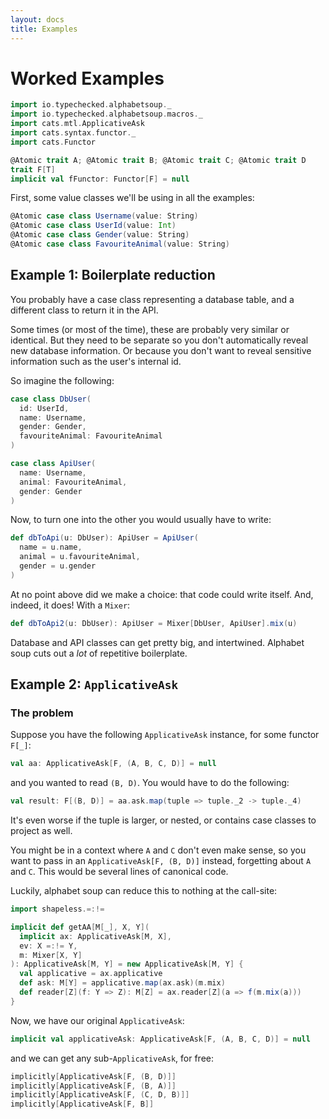 ```yaml
---
layout: docs
title: Examples
---
```


# Worked Examples

```scala mdoc:invisible
import io.typechecked.alphabetsoup._
import io.typechecked.alphabetsoup.macros._
import cats.mtl.ApplicativeAsk
import cats.syntax.functor._
import cats.Functor

@Atomic trait A; @Atomic trait B; @Atomic trait C; @Atomic trait D
trait F[T]
implicit val fFunctor: Functor[F] = null
```

First, some value classes we'll be using in all the examples:

```scala mdoc:silent
@Atomic case class Username(value: String)
@Atomic case class UserId(value: Int)
@Atomic case class Gender(value: String)
@Atomic case class FavouriteAnimal(value: String)
```

## Example 1: Boilerplate reduction

You probably have a case class representing a database table, and a different class to return it in the API.

Some times (or most of the time), these are probably very similar or identical. But they need to be separate so you
don't automatically reveal new database information. Or because you don't want to reveal sensitive information such
as the user's internal id.

So imagine the following:

```scala mdoc:silent
case class DbUser(
  id: UserId,
  name: Username,
  gender: Gender,
  favouriteAnimal: FavouriteAnimal
)

case class ApiUser(
  name: Username,
  animal: FavouriteAnimal,
  gender: Gender
)
```

Now, to turn one into the other you would usually have to write:

```scala mdoc:silent
def dbToApi(u: DbUser): ApiUser = ApiUser(
  name = u.name,
  animal = u.favouriteAnimal,
  gender = u.gender
)
```

At no point above did we make a choice: that code could write itself. And, indeed, it does! With a `Mixer`:

```scala mdoc:silent
def dbToApi2(u: DbUser): ApiUser = Mixer[DbUser, ApiUser].mix(u)
```

Database and API classes can get pretty big, and intertwined. Alphabet soup cuts out a _lot_ of repetitive boilerplate.

## Example 2: `ApplicativeAsk`

### The problem

Suppose you have the following `ApplicativeAsk` instance, for some functor `F[_]`:

```scala mdoc:silent
val aa: ApplicativeAsk[F, (A, B, C, D)] = null
```

and you wanted to read `(B, D)`. You would have to do the following:

```scala mdoc:compile-only
val result: F[(B, D)] = aa.ask.map(tuple => tuple._2 -> tuple._4)
```

It's even worse if the tuple is larger, or nested, or contains case classes to project as well.

You might be in a context where `A` and `C` don't even make sense, so you want to pass in an `ApplicativeAsk[F, (B, D)]`
instead, forgetting about `A` and `C`. This would be several lines of canonical code.

Luckily, alphabet soup can reduce this to nothing at the call-site:

```scala mdoc:silent
import shapeless.=:!=

implicit def getAA[M[_], X, Y](
  implicit ax: ApplicativeAsk[M, X],
  ev: X =:!= Y,
  m: Mixer[X, Y]
): ApplicativeAsk[M, Y] = new ApplicativeAsk[M, Y] {
  val applicative = ax.applicative
  def ask: M[Y] = applicative.map(ax.ask)(m.mix)
  def reader[Z](f: Y => Z): M[Z] = ax.reader[Z](a => f(m.mix(a)))
}
```

Now, we have our original `ApplicativeAsk`:

``` scala mdoc:silent
implicit val applicativeAsk: ApplicativeAsk[F, (A, B, C, D)] = null
```

and we can get any sub-`ApplicativeAsk`, for free:

```scala mdoc:compile-only
implicitly[ApplicativeAsk[F, (B, D)]]
implicitly[ApplicativeAsk[F, (B, A)]]
implicitly[ApplicativeAsk[F, (C, D, B)]]
implicitly[ApplicativeAsk[F, B]]
```
